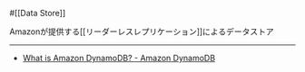 #[[Data Store]]

Amazonが提供する[[リーダーレスレプリケーション]]によるデータストア

---

- [What is Amazon DynamoDB? - Amazon DynamoDB](https://docs.aws.amazon.com/amazondynamodb/latest/developerguide/Introduction.html)